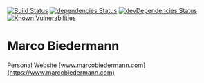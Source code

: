 [![Build Status](https://travis-ci.org/marcobiedermann/marcobiedermann.svg)](https://travis-ci.org/marcobiedermann/marcobiedermann)
[![dependencies Status](https://david-dm.org/marcobiedermann/marcobiedermann/status.svg)](https://david-dm.org/marcobiedermann/marcobiedermann)
[![devDependencies Status](https://david-dm.org/marcobiedermann/marcobiedermann/dev-status.svg)](https://david-dm.org/marcobiedermann/marcobiedermann?type=dev)
[![Known Vulnerabilities](https://snyk.io/test/github/marcobiedermann/marcobiedermann/badge.svg)](https://snyk.io/test/github/marcobiedermann/marcobiedermann)

# Marco Biedermann

Personal Website [www.marcobiedermann.com](https://www.marcobiedermann.com)
